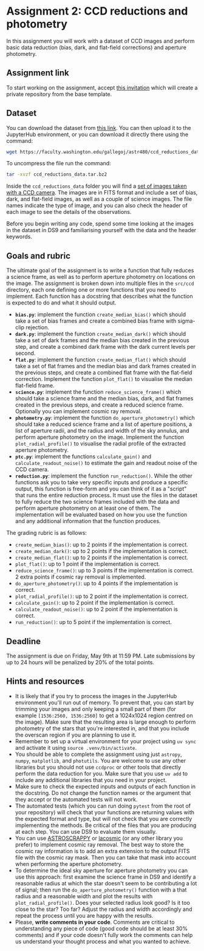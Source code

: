 # Assignment 2: CCD reductions and photometry

In this assignment you will work with a dataset of CCD images and perform basic data reduction (bias, dark, and flat-field corrections) and aperture photometry.

## Assignment link

To start working on the assignment, accept [this invitation](https://classroom.github.com/a/iTGW-QVL) which will create a private repository from the base template.

## Dataset

You can download the dataset from [this link](https://faculty.washington.edu/gallegoj/astr480/ccd_reductions_data.tar.bz2). You can then upload it to the JupyterHub environment, or you can download it directly there using the command:

```bash
wget https://faculty.washington.edu/gallegoj/astr480/ccd_reductions_data.tar.bz2
```

To uncompress the file run the command:

```bash
tar -xvzf ccd_reductions_data.tar.bz2
```

Inside the `ccd_reductions_data` folder you will find a [set of images taken with a CCD camera](https://zenodo.org/records/3245296). The images are in FITS format and include a set of bias, dark, and flat-field images, as well as a couple of science images. The file names indicate the type of image, and you can also check the header of each image to see the details of the observations.

Before you begin writing any code, spend some time looking at the images in the dataset in DS9 and familiarising yourself with the data and the header keywords.

## Goals and rubric

The ultimate goal of the assignment is to write a function that fully reduces a science frame, as well as to perform aperture photometry on locations on the image. The assignment is broken down into multiple files in the `src/ccd` directory, each one defining one or more functions that you need to implement. Each function has a docstring that describes what the function is expected to do and what it should output.

- **`bias.py`**: implement the function `create_median_bias()` which should take a set of bias frames and create a combined bias frame with sigma-clip rejection.
- **`dark.py`**: implement the function `create_median_dark()` which should take a set of dark frames and the median bias created in the previous step, and create a combined dark frame with the dark current levels per second.
- **`flat.py`**: implement the function `create_median_flat()` which should take a set of flat frames and the median bias and dark frames created in the previous steps, and create a combined flat frame with the flat-field correction. Implement the function `plot_flat()` to visualise the median flat-field frame.
- **`science.py`**: implement the function `reduce_science_frame()` which should take a science frame and the median bias, dark, and flat frames created in the previous steps, and create a reduced science frame. Optionally you can implement cosmic ray removal.
- **`photometry.py`**: implement the function `do_aperture_photometry()` which should take a reduced science frame and a list of aperture positions, a list of aperture radii, and the radius and width of the sky annulus, and perform aperture photometry on the image. Implement the function `plot_radial_profile()` to visualise the radial profile of the extracted aperture photometry.
- **`ptc.py`**: implement the functions `calculate_gain()` and `calculate_readout_noise()` to estimate the gain and readout noise of the CCD camera.
- **`reduction.py`**: implement the function `run_reduction()`. While the other functions ask you to take very specific inputs and produce a specific output, this function is free-form and you can think of it as a "script" that runs the entire reduction process. It must use the files in the dataset to fully reduce the two science frames included with the data and perform aperture photometry on at least one of them. The implementation will be evaluated based on how you use the function and any additional information that the function produces.

The grading rubric is as follows:

- `create_median_bias()`: up to 2 points if the implementation is correct.
- `create_median_dark()`: up to 2 points if the implementation is correct.
- `create_median_flat()`: up to 2 points if the implementation is correct.
- `plot_flat()`: up to 1 point if the implementation is correct.
- `reduce_science_frame()`: up to 3 points if the implementation is correct. 2 extra points if cosmic ray removal is implemented.
- `do_aperture_photometry()`: up to 4 points if the implementation is correct.
- `plot_radial_profile()`: up to 2 point if the implementation is correct.
- `calculate_gain()`: up to 2 point if the implementation is correct.
- `calculate_readout_noise()`: up to 2 point if the implementation is correct.
- `run_reduction()`: up to 5 point if the implementation is correct.

## Deadline

The assignment is due on Friday, May 9th at 11:59 PM. Late submissions by up to 24 hours will be penalized by 20% of the total points.

## Hints and resources

- It is likely that if you try to process the images in the JupyterHub environment you'll run out of memory. To prevent that, you can start by trimming your images and only keeping a small part of them (for example `[1536:2560, 1536:2560]` to get a 1024x1024 region centred on the image). Make sure that the resulting area is large enough to perform photometry of the stars that you're interested in, and that you include the overscan region if you are planning to use it.
- Remember to set up a virtual environment for your project using `uv sync` and activate it using `source .venv/bin/activate`.
- You should be able to complete the assignment using just `astropy`, `numpy`, `matplotlib`, and `photutils`. You are welcome to use any other libraries but you should not use `ccdproc` or other tools that directly perform the data reduction for you. Make sure that you use `uv add` to include any additional libraries that you need in your project.
- Make sure to check the expected inputs and outputs of each function in the docstring. Do not change the function names or the argument that they accept or the automated tests will not work.
- The automated tests (which you can run doing `pytest` from the root of your repository) will check that your functions are returning values with the expected format and type, but will not check that you are correctly implementing the methods. Be critical of the files that you are producing at each step. You can use DS9 to evaluate them visually.
- You can use [ASTROSCRAPPY](https://astroscrappy.readthedocs.io/en/latest/index.html) or [lacosmic](https://lacosmic.readthedocs.io/en/stable/) (or any other library you prefer) to implement cosmic ray removal. The best way to store the cosmic ray information is to add an extra extension to the output FITS file with the cosmic ray mask. Then you can take that mask into account when performing the aperture photometry.
- To determine the ideal sky aperture for aperture photometry you can use this approach: first examine the science frame in DS9 and identify a reasonable radius at which the star doesn't seem to be contributing a lot of signal; then run the `do_aperture_photometry()` function with a that radius and a reasonable width and plot the results with `plot_radial_profile()`. Does your selected radius look good? Is it too close to the star? Too far? Adjust the radius and width accordingly and repeat the process until you are happy with the results.
- Please, **write comments in your code**. Comments are critical to understanding any piece of code (good code should be at least 30% comments) and if your code doesn't fully work the comments can help us understand your thought process and what you wanted to achieve.
